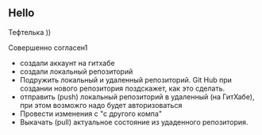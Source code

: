 ## Hello

Тефтелька ))

Совершенно согласен1

+ создали аккаунт на гитхабе
+ создали локальный репозиторий
+ Подружить локальный и удаленный репозиторий. Git Hub при создании нового репозитория поздскажет, как это сделать. 
+ отправить (push) локальный репозиторий в удаленный (на ГитХабе), при этом возможго надо будет авторизоваться
+ Провести изменения с "с другого компа"
+ Выкачать (pull) актуальное состояние из удаденного репозитория. 